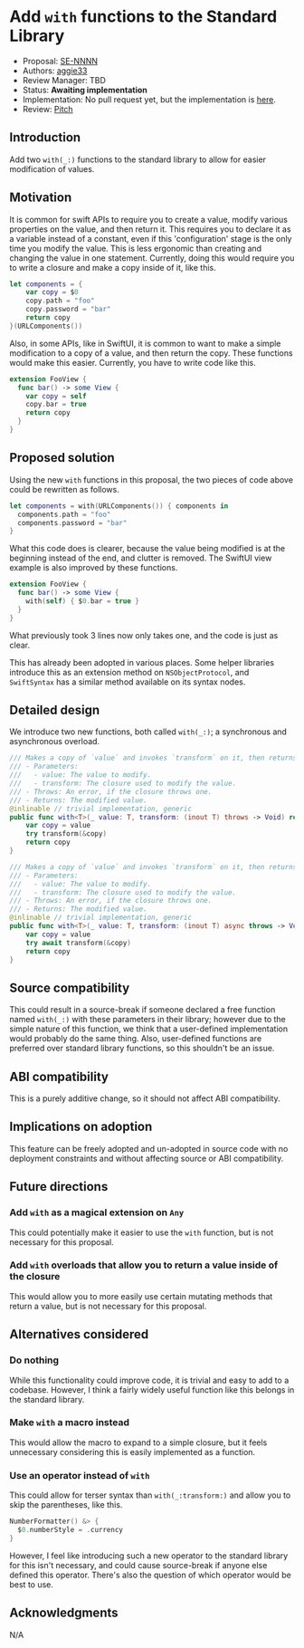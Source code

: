 # Add `with` functions to the Standard Library

* Proposal: [SE-NNNN](NNNN-filename.md)
* Authors: [aggie33](https://github.com/aggie33)
* Review Manager: TBD
* Status: **Awaiting implementation**
* Implementation: No pull request yet, but the implementation is [here](https://github.com/aggie33/withSwift).
* Review: [Pitch](https://forums.swift.org/t/pitch-with-functions-in-the-standard-library/65716)

## Introduction

Add two `with(_:)` functions to the standard library to allow for easier modification of values.

## Motivation

It is common for swift APIs to require you to create a value, modify various properties on the value, and then return it. This requires you to declare it as a variable instead of a constant, even if this 'configuration' stage is the only time you modify the value. This is less ergonomic than creating and changing the value in one statement. Currently, doing this would require you to write a closure and make a copy inside of it, like this.

```swift
let components = {
    var copy = $0
    copy.path = "foo"
    copy.password = "bar"
    return copy
}(URLComponents())
```

Also, in some APIs, like in SwiftUI, it is common to want to make a simple modification to a copy of a value, and then return the copy. These functions would make this easier. Currently, you have to write code like this.

```swift
extension FooView { 
  func bar() -> some View {
    var copy = self
    copy.bar = true
    return copy
  }
}
```

## Proposed solution

Using the new `with` functions in this proposal, the two pieces of code above could be rewritten as follows.

``` swift
let components = with(URLComponents()) { components in
  components.path = "foo"
  components.password = "bar"
}
```

What this code does is clearer, because the value being modified is at the beginning instead of the end, and clutter is removed.
The SwiftUI view example is also improved by these functions.

```swift
extension FooView {
  func bar() -> some View {
    with(self) { $0.bar = true }
  }
}
```

What previously took 3 lines now only takes one, and the code is just as clear.

This has already been adopted in various places. Some helper libraries introduce this as an extension method on `NSObjectProtocol`, and `SwiftSyntax` has a similar method available on its syntax nodes.

## Detailed design

We introduce two new functions, both called `with(_:)`; a synchronous and asynchronous overload.
```swift
/// Makes a copy of `value` and invokes `transform` on it, then returns the modified value.
/// - Parameters:
///   - value: The value to modify.
///   - transform: The closure used to modify the value.
/// - Throws: An error, if the closure throws one.
/// - Returns: The modified value.
@inlinable // trivial implementation, generic
public func with<T>(_ value: T, transform: (inout T) throws -> Void) rethrows -> T {
    var copy = value
    try transform(&copy)
    return copy
}

/// Makes a copy of `value` and invokes `transform` on it, then returns the modified value.
/// - Parameters:
///   - value: The value to modify.
///   - transform: The closure used to modify the value.
/// - Throws: An error, if the closure throws one.
/// - Returns: The modified value.
@inlinable // trivial implementation, generic
public func with<T>(_ value: T, transform: (inout T) async throws -> Void) async rethrows -> T {
    var copy = value
    try await transform(&copy)
    return copy
}
```
## Source compatibility

This could result in a source-break if someone declared a free function named `with(_:)` with these parameters in their library; however due to the simple nature of this function, we think that a user-defined implementation would probably do the same thing. Also, user-defined functions are preferred over standard library functions, so this shouldn't be an issue.

## ABI compatibility

This is a purely additive change, so it should not affect ABI compatibility.

## Implications on adoption

This feature can be freely adopted and un-adopted in source
code with no deployment constraints and without affecting source or ABI
compatibility.

## Future directions

### Add `with` as a magical extension on `Any`
This could potentially make it easier to use the `with` function, but is not necessary for this proposal.

### Add `with` overloads that allow you to return a value inside of the closure
This would allow you to more easily use certain mutating methods that return a value, but is not necessary for this proposal.

## Alternatives considered

### Do nothing
While this functionality could improve code, it is trivial and easy to add to a codebase. However, I think a fairly widely useful function like this belongs in the standard library.

### Make `with` a macro instead
This would allow the macro to expand to a simple closure, but it feels unnecessary considering this is easily implemented as a function.

### Use an operator instead of `with`
This could allow for terser syntax than `with(_:transform:)` and allow you to skip the parentheses, like this. 
```swift
NumberFormatter() &> {
  $0.numberStyle = .currency
}
```
However, I feel like introducing such a new operator to the standard library for this isn't necessary, and could cause source-break if anyone else defined this operator. There's also the question of which operator would be best to use.


## Acknowledgments

N/A
